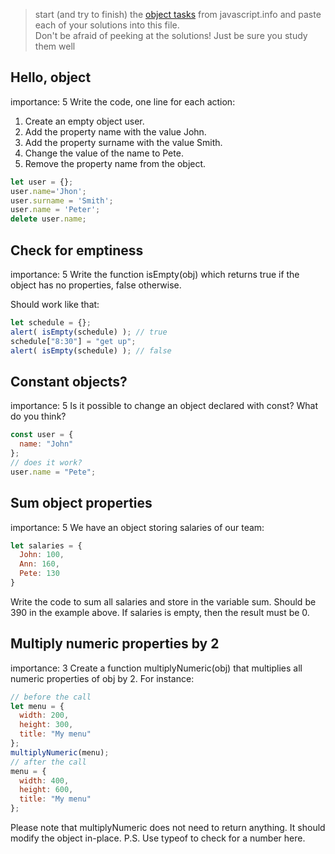 > start (and try to finish) the [object tasks](https://javascript.info/object) from javascript.info and paste each of your solutions into this file.    
> Don't be afraid of peeking at the solutions!  Just be sure you study them well

## Hello, object
importance: 5
Write the code, one line for each action:

1. Create an empty object user.
2. Add the property name with the value John.
3. Add the property surname with the value Smith.
4. Change the value of the name to Pete.
5. Remove the property name from the object.

```js
let user = {};
user.name='Jhon';
user.surname = 'Smith';
user.name = 'Peter';
delete user.name;
```
## Check for emptiness
importance: 5
Write the function isEmpty(obj) which returns true if the object has no properties, false otherwise.

Should work like that:

```js
let schedule = {};
alert( isEmpty(schedule) ); // true
schedule["8:30"] = "get up";
alert( isEmpty(schedule) ); // false
```
## Constant objects?
importance: 5
Is it possible to change an object declared with const? What do you think?
```js
const user = {
  name: "John"
};
// does it work?
user.name = "Pete";
```

## Sum object properties
importance: 5
We have an object storing salaries of our team:
```js
let salaries = {
  John: 100,
  Ann: 160,
  Pete: 130
}
```
Write the code to sum all salaries and store in the variable sum. Should be 390 in the example above.
If salaries is empty, then the result must be 0.

## Multiply numeric properties by 2
importance: 3
Create a function multiplyNumeric(obj) that multiplies all numeric properties of obj by 2.
For instance:

```js
// before the call
let menu = {
  width: 200,
  height: 300,
  title: "My menu"
};
multiplyNumeric(menu);
// after the call
menu = {
  width: 400,
  height: 600,
  title: "My menu"
};
```
Please note that multiplyNumeric does not need to return anything. It should modify the object in-place.
P.S. Use typeof to check for a number here.
